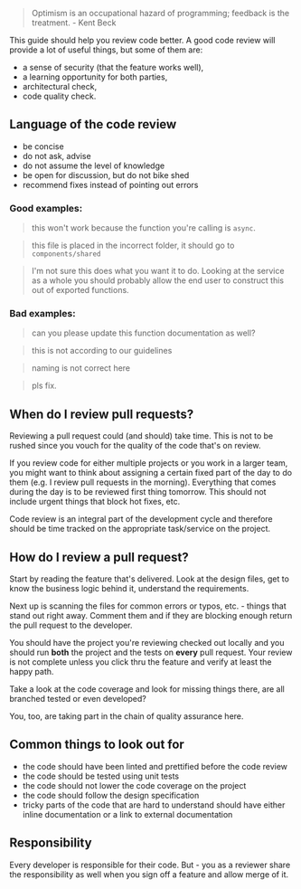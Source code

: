 > Optimism is an occupational hazard of programming; feedback is the treatment. - Kent Beck

This guide should help you review code better. A good code review will provide a lot of useful things, but some of them are:

-   a sense of security (that the feature works well),
-   a learning opportunity for both parties,
-   architectural check,
-   code quality check.

## Language of the code review

-   be concise
-   do not ask, advise
-   do not assume the level of knowledge
-   be open for discussion, but do not bike shed
-   recommend fixes instead of pointing out errors

### Good examples:

> this won't work because the function you're calling is `async`.

> this file is placed in the incorrect folder, it should go to `components/shared`

> I'm not sure this does what you want it to do. Looking at the service as a whole you should probably allow the end user to construct this out of exported functions.

### Bad examples:

> can you please update this function documentation as well?

> this is not according to our guidelines

> naming is not correct here

> pls fix.

## When do I review pull requests?

Reviewing a pull request could (and should) take time. This is not to be rushed since you vouch for the quality of the code that's on review.

If you review code for either multiple projects or you work in a larger team, you might want to think about assigning a certain fixed part of the day to do them (e.g. I review pull requests in the morning). Everything that comes during the day is to be reviewed first thing tomorrow. This should not include urgent things that block hot fixes, etc.

Code review is an integral part of the development cycle and therefore should be time tracked on the appropriate task/service on the project.

## How do I review a pull request?

Start by reading the feature that's delivered. Look at the design files, get to know the business logic behind it, understand the requirements.

Next up is scanning the files for common errors or typos, etc. - things that stand out right away. Comment them and if they are blocking enough return the pull request to the developer.

You should have the project you're reviewing checked out locally and you should run **both** the project and the tests on **every** pull request. Your review is not complete unless you click thru the feature and verify at least the happy path.

Take a look at the code coverage and look for missing things there, are all branched tested or even developed?

You, too, are taking part in the chain of quality assurance here.

## Common things to look out for

-   the code should have been linted and prettified before the code review
-   the code should be tested using unit tests
-   the code should not lower the code coverage on the project
-   the code should follow the design specification
-   tricky parts of the code that are hard to understand should have either inline documentation or a link to external documentation

## Responsibility

Every developer is responsible for their code. But - you as a reviewer share the responsibility as well when you sign off a feature and allow merge of it.
